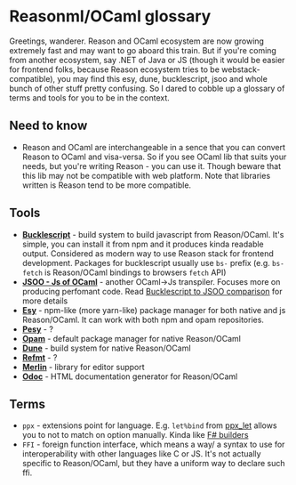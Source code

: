 # Reasonml/OCaml glossary

Greetings, wanderer. Reason and OCaml ecosystem are now growing extremely fast and may want to go aboard this train. But if you're coming from another ecosystem, say .NET of Java or JS (though it would be easier for frontend folks, because Reason ecosystem tries to be webstack-compatible), you may find this esy, dune, bucklescript, jsoo and whole bunch of other stuff pretty confusing. So I dared to cobble up a glossary of terms and tools for you to be in the context.

## Need to know

* Reason and OCaml are interchangeable in a sence that you can convert Reason to OCaml and visa-versa. So if you see OCaml lib that suits your needs, but you're writing Reason - you can use it. Though beware that this lib may not be compatible with web platform.  Note that libraries written is Reason tend to be more compatible.

## Tools

* [**Bucklescript**](https://bucklescript.github.io/) - build system to build javascript from Reason/OCaml. It's simple, you can install it from npm and it produces kinda readable output. Considered as modern way to use Reason stack for frontend development. Packages for bucklescript usually use `bs-` prefix (e.g. `bs-fetch` is Reason/OCaml bindings to browsers `fetch` API)
* [**JSOO - Js of OCaml**](https://github.com/ocsigen/js_of_ocaml) - another OCaml->Js transpiler. Focuses more on producing perfomant code. Read [Bucklescript to JSOO comparison](https://bucklescript.github.io/docs/en/comparison-to-jsoo) for more details
* [**Esy**](https://esy.sh/) - npm-like (more yarn-like) package manager for both native and js Reason/OCaml. It can work with both npm and opam repositories.
* [**Pesy**](https://github.com/esy/pesy) - ?
* [**Opam**](https://opam.ocaml.org/) - default package manager for native Reason/OCaml
* [**Dune**](https://github.com/ocaml/dune) - build system for native Reason/OCaml
* [**Refmt**](https://github.com/polydawn/refmt) - ?
* [**Merlin**](https://github.com/ocaml/merlin) - library for editor support
* [**Odoc**](https://www.reason-association.org/projects/odoc/) - HTML documentation generator for Reason/OCaml

## Terms

* `ppx` - extensions point for language. E.g. `let%bind` from [ppx_let](https://github.com/janestreet/ppx_let) allows you to not to match on option manually. Kinda like [F# builders](https://docs.microsoft.com/en-us/dotnet/fsharp/language-reference/computation-expressions)
* `FFI` - foreign function interface, which means a way/ a syntax to use for interoperability with other languages like C or JS. It's not actually specific to Reason/OCaml, but they have a uniform way to declare such ffi.
